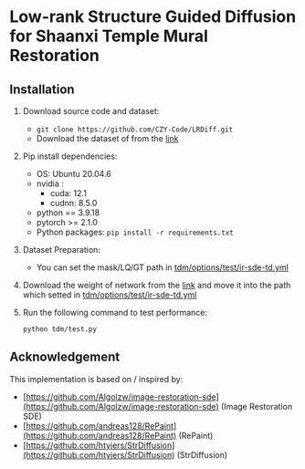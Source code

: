 # Low-rank Structure Guided Diffusion for Shaanxi Temple Mural Restoration

## Installation

1. Download source code and dataset:
    
    * `git clone https://github.com/CZY-Code/LRDiff.git`
    * Download the dataset of from the [link](https://drive.google.com/file/d/1Twzrkkb9jEInpsrdrabB6RAcHagwZCVP/view?usp=drive_link)
   

3.  Pip install dependencies:
    * OS: Ubuntu 20.04.6
    * nvidia :
        - cuda: 12.1
        - cudnn: 8.5.0
    * python == 3.9.18
    * pytorch >= 2.1.0
    * Python packages: `pip install -r requirements.txt`

4.  Dataset Preparation:

    * You can set the mask/LQ/GT path in [tdm/options/test/ir-sde-td.yml](https://github.com/CZY-Code/LRDiff/blob/a950d090ff1ce918910198205630b24207eb28eb/tdm/options/test/ir-sde-td.yml#L25)

5. Download the weight of network from the [link](https://drive.google.com/file/d/1cdDZu_F752hmG-fNR1XWxDt4uUJpcUZR/view?usp=drive_link) and move it into the path which setted in [tdm/options/test/ir-sde-td.yml](https://github.com/CZY-Code/LRDiff/blob/530432b32b39e26db4c9c8f18ccf845f0ffd57eb/tdm/options/test/ir-sde-td.yml#L52)

6. Run the following command to test performance:

    `python tdm/test.py`
    
## Acknowledgement
This implementation is based on / inspired by:

* [https://github.com/Algolzw/image-restoration-sde](https://github.com/Algolzw/image-restoration-sde) (Image Restoration SDE)
* [https://github.com/andreas128/RePaint](https://github.com/andreas128/RePaint) (RePaint)
* [https://github.com/htyjers/StrDiffusion](https://github.com/htyjers/StrDiffusion) (StrDiffusion)
